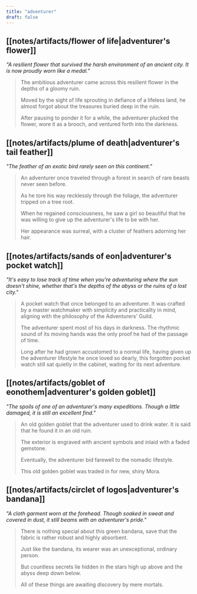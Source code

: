 ```yaml
---
title: "adventurer"
draft: false
---
```


## [[notes/artifacts/flower of life|adventurer's flower]]
*"A resilient flower that survived the harsh environment of an ancient city. It is now proudly worn like a medal."*
> The ambitious adventurer came across this resilient flower in the depths of a gloomy ruin.  
> 
> Moved by the sight of life sprouting in defiance of a lifeless land, he almost forgot about the treasures buried deep in the ruin. 
> 
> After pausing to ponder it for a while, the adventurer plucked the flower, wore it as a brooch, and ventured forth into the darkness.

## [[notes/artifacts/plume of death|adventurer's tail feather]]
*"The feather of an exotic bird rarely seen on this continent."*
> An adventurer once traveled through a forest in search of rare beasts never seen before.  
> 
> As he tore his way recklessly through the foliage, the adventurer tripped on a tree root. 
> 
> When he regained consciousness, he saw a girl so beautiful that he was willing to give up the adventurer's life to be with her.  
> 
> Her appearance was surreal, with a cluster of feathers adorning her hair.

## [[notes/artifacts/sands of eon|adventurer's pocket watch]]
*"It's easy to lose track of time when you're adventuring where the sun doesn't shine, whether that's the depths of the abyss or the ruins of a lost city."*
> A pocket watch that once belonged to an adventurer. It was crafted by a master watchmaker with simplicity and practicality in mind, aligning with the philosophy of the Adventurers' Guild.  
> 
> The adventurer spent most of his days in darkness. The rhythmic sound of its moving hands was the only proof he had of the passage of time. 
> 
> Long after he had grown accustomed to a normal life, having given up the adventurer lifestyle he once loved so dearly, this forgotten pocket watch still sat quietly in the cabinet, waiting for its next adventure.

## [[notes/artifacts/goblet of eonothem|adventurer's golden goblet]]
*"The spoils of one of an adventurer's many expeditions. Though a little damaged, it is still an excellent find."*
> An old golden goblet that the adventurer used to drink water. It is said that he found it in an old ruin.  
> 
> The exterior is engraved with ancient symbols and inlaid with a faded gemstone. 
> 
> Eventually, the adventurer bid farewell to the nomadic lifestyle.  
> 
> This old golden goblet was traded in for new, shiny Mora.

## [[notes/artifacts/circlet of logos|adventurer's bandana]]
*"A cloth garment worn at the forehead. Though soaked in sweat and covered in dust, it still beams with an adventurer's pride."*
> There is nothing special about this green bandana, save that the fabric is rather robust and highly absorbent.  
> 
> Just like the bandana, its wearer was an unexceptional, ordinary person.  
> 
> But countless secrets lie hidden in the stars high up above and the abyss deep down below.  
> 
> All of these things are awaiting discovery by mere mortals.

